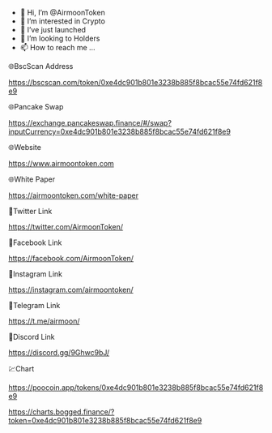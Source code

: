 - 👋 Hi, I’m @AirmoonToken
- 👀 I’m interested in Crypto
- 🌱 I’ve just launched
- 💞️ I’m looking to Holders
- 📫 How to reach me ...


🌐BscScan Address

https://bscscan.com/token/0xe4dc901b801e3238b885f8bcac55e74fd621f8e9

🌐Pancake Swap

https://exchange.pancakeswap.finance/#/swap?inputCurrency=0xe4dc901b801e3238b885f8bcac55e74fd621f8e9

🌐Website

https://www.airmoontoken.com

🌐White Paper

https://airmoontoken.com/white-paper

📱Twitter Link

https://twitter.com/AirmoonToken/

📱Facebook Link

https://facebook.com/AirmoonToken/

📱Instagram Link

https://instagram.com/airmoontoken/

📱Telegram Link 

https://t.me/airmoon/

📱Discord Link 

https://discord.gg/9Ghwc9bJ/

💹Chart 

https://poocoin.app/tokens/0xe4dc901b801e3238b885f8bcac55e74fd621f8e9

https://charts.bogged.finance/?token=0xe4dc901b801e3238b885f8bcac55e74fd621f8e9  
